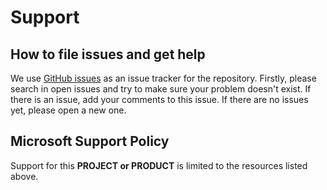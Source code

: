 # Support

## How to file issues and get help

We use [GitHub issues](https://github.com/microsoft/GitHub-Copilot-Cobol-Extension-Sample/issues) as an issue tracker for the repository. Firstly, please search in open issues and try to make sure your problem doesn't exist. If there is an issue, add your comments to this issue.
If there are no issues yet, please open a new one.

## Microsoft Support Policy

Support for this **PROJECT or PRODUCT** is limited to the resources listed above.